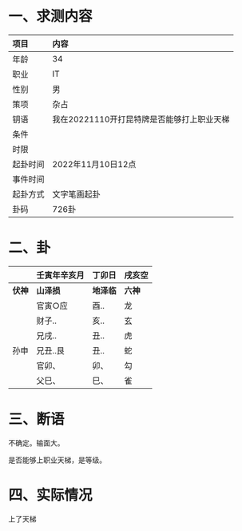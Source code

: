 # 一、求测内容

| 项目     | 内容                                       |
| :------- | :----------------------------------------- |
| 年龄     | 34                                         |
| 职业     | IT                                         |
| 性别     | 男                                         |
| 策项     | 杂占                                       |
| 钥语     | 我在20221110开打昆特牌是否能够打上职业天梯 |
| 条件     |                                            |
| 时限     |                                            |
| 起卦时间 | 2022年11月10日12点                         |
| 事件时间 |                                            |
| 起卦方式 | 文字笔画起卦                               |
| 卦码     | 726卦                                      |

# 二、卦

|                | 壬寅年辛亥月     | 丁卯日           | 戌亥空         |
| :------------- | :--------------- | :--------------- | :------------- |
| **伏神** | **山泽损** | **地泽临** | **六神** |
|                | 官寅○应         | 酉..             | 龙             |
|                | 财子..           | 亥..             | 玄             |
|                | 兄戌..           | 丑..             | 虎             |
| 孙申           | 兄丑..艮         | 丑..             | 蛇             |
|                | 官卯、           | 卯、             | 勾             |
|                | 父巳、           | 巳、             | 雀             |

# 三、断语

不确定。输面大。

是否能够上职业天梯，是等级。

# 四、实际情况

上了天梯
